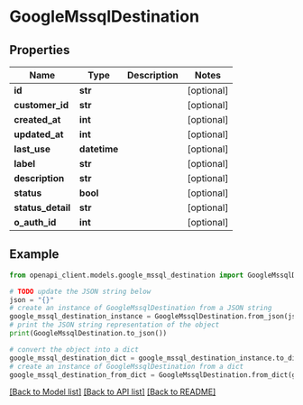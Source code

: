 # GoogleMssqlDestination


## Properties

Name | Type | Description | Notes
------------ | ------------- | ------------- | -------------
**id** | **str** |  | [optional] 
**customer_id** | **str** |  | [optional] 
**created_at** | **int** |  | [optional] 
**updated_at** | **int** |  | [optional] 
**last_use** | **datetime** |  | [optional] 
**label** | **str** |  | [optional] 
**description** | **str** |  | [optional] 
**status** | **bool** |  | [optional] 
**status_detail** | **str** |  | [optional] 
**o_auth_id** | **int** |  | [optional] 

## Example

```python
from openapi_client.models.google_mssql_destination import GoogleMssqlDestination

# TODO update the JSON string below
json = "{}"
# create an instance of GoogleMssqlDestination from a JSON string
google_mssql_destination_instance = GoogleMssqlDestination.from_json(json)
# print the JSON string representation of the object
print(GoogleMssqlDestination.to_json())

# convert the object into a dict
google_mssql_destination_dict = google_mssql_destination_instance.to_dict()
# create an instance of GoogleMssqlDestination from a dict
google_mssql_destination_from_dict = GoogleMssqlDestination.from_dict(google_mssql_destination_dict)
```
[[Back to Model list]](../README.md#documentation-for-models) [[Back to API list]](../README.md#documentation-for-api-endpoints) [[Back to README]](../README.md)


